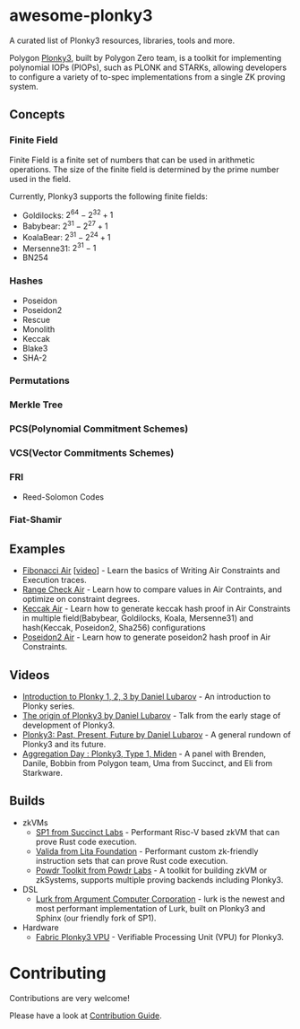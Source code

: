 # awesome-plonky3
A curated list of Plonky3 resources, libraries, tools and more.

Polygon [Plonky3](https://github.com/Plonky3/Plonky3), built by Polygon Zero team, is a toolkit for implementing polynomial IOPs (PIOPs), such as PLONK and STARKs, allowing developers to configure a variety of to-spec implementations from a single ZK proving system.

## Concepts

### Finite Field
Finite Field is a finite set of numbers that can be used in arithmetic operations. The size of the finite field is determined by the prime number used in the field.

Currently, Plonky3 supports the following finite fields:
- Goldilocks: $2^{64} - 2^{32} + 1$
- Babybear: $2^{31} - 2^{27} + 1$
- KoalaBear: $2^{31} - 2^{24} + 1$
- Mersenne31: $2^{31} - 1$
- BN254

### Hashes
- Poseidon
- Poseidon2
- Rescue
- Monolith
- Keccak
- Blake3
- SHA-2

### Permutations

### Merkle Tree

### PCS(Polynomial Commitment Schemes)

### VCS(Vector Commitments Schemes)

### FRI
- Reed-Solomon Codes

### Fiat-Shamir

## Examples
- [Fibonacci Air](https://github.com/BrianSeong99/plonky3_fibonacci) [[video](https://youtu.be/2WjcXZYo7eA?si=289iwzLUJlhndVYa&t=1990)] - Learn the basics of Writing Air Constraints and Execution traces.
- [Range Check Air](https://github.com/BrianSeong99/plonky3_rangecheck) - Learn how to compare values in Air Contraints, and optimize on constraint degrees.
- [Keccak Air](https://github.com/Plonky3/Plonky3/tree/main/keccak-air) - Learn how to generate keccak hash proof in Air Constraints in multiple field(Babybear, Goldilocks, Koala, Mersenne31) and hash(Keccak, Poseidon2, Sha256) configurations
- [Poseidon2 Air](https://github.com/Plonky3/Plonky3/tree/main/poseidon2-air) - Learn how to generate poseidon2 hash proof in Air Constraints.

## Videos
- [Introduction to Plonky 1, 2, 3 by Daniel Lubarov](https://www.youtube.com/live/v9xZrhAuTio) - An introduction to Plonky series.
- [The origin of Plonky3 by Daniel Lubarov](https://www.youtube.com/watch?v=giFA3UXbu_s) - Talk from the early stage of development of Plonky3.
- [Plonky3: Past, Present, Future by Daniel Lubarov](https://www.youtube.com/watch?v=203M0Q8iKso) - A general rundown of Plonky3 and its future.
- [Aggregation Day : Plonky3, Type 1, Miden](https://www.youtube.com/watch?v=j9KZixZqpAM) - A panel with Brenden, Danile, Bobbin from Polygon team, Uma from Succinct, and Eli from Starkware.

## Builds
- zkVMs
  - [SP1 from Succinct Labs](https://github.com/succinctlabs/sp1) - Performant Risc-V based zkVM that can prove Rust code execution.
  - [Valida from Lita Foundation](https://github.com/valida-xyz/valida) - Performant custom zk-friendly instruction sets that can prove Rust code execution.
  - [Powdr Toolkit from Powdr Labs](https://github.com/powdr-labs/powdr) - A toolkit for building zkVM or zkSystems, supports multiple proving backends including Plonky3.
- DSL
  - [Lurk from Argument Computer Corporation](https://github.com/argumentcomputer/lurk) - lurk is the newest and most performant implementation of Lurk, built on Plonky3 and Sphinx (our friendly fork of SP1).
- Hardware
  - [Fabric Plonky3 VPU](https://www.fabriccryptography.com/blog/polygon-plonky) - Verifiable Processing Unit (VPU) for Plonky3.

# Contributing
Contributions are very welcome!

Please have a look at [Contribution Guide](./contributing.md).

